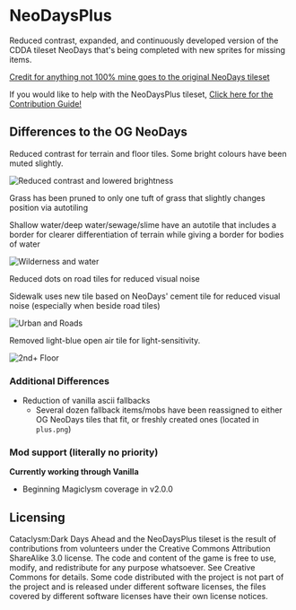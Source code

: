 # NeoDaysPlus
Reduced contrast, expanded, and continuously developed version of the CDDA tileset NeoDays that's being completed with new sprites for missing items.

[Credit for anything not 100% mine goes to the original NeoDays tileset](https://github.com/I-am-Erk/CDDA-Tilesets)

If you would like to help with the NeoDaysPlus tileset, [Click here for the Contribution Guide!](https://github.com/v3rv41n/NeoDaysPlus/blob/main/Contribute.md)

## Differences to the OG NeoDays
Reduced contrast for terrain and floor tiles. Some bright colours have been muted slightly.

![Reduced contrast and lowered brightness](https://i.imgur.com/HjZFE5E.png)

Grass has been pruned to only one tuft of grass that slightly changes position via autotiling

Shallow water/deep water/sewage/slime have an autotile that includes a border for clearer differentiation of terrain while giving a border for bodies of water

![Wilderness and water](https://i.imgur.com/3jeyopn.png)

Reduced dots on road tiles for reduced visual noise

Sidewalk uses new tile based on NeoDays' cement tile for reduced visual noise (especially when beside road tiles)

![Urban and Roads](https://i.imgur.com/wWMy6jq.png)

Removed light-blue open air tile for light-sensitivity.

![2nd+ Floor](https://i.imgur.com/MbYYnNC.png)

### Additional Differences
- Reduction of vanilla ascii fallbacks
  - Several dozen fallback items/mobs have been reassigned to either OG NeoDays tiles that fit, or freshly created ones (located in `plus.png`)

### Mod support (literally no priority)
**Currently working through Vanilla**
- Beginning Magiclysm coverage in v2.0.0

## Licensing
Cataclysm:Dark Days Ahead and the NeoDaysPlus tileset is the result of contributions from volunteers under the Creative Commons Attribution ShareAlike 3.0 license. The code and content of the game is free to use, modify, and redistribute for any purpose whatsoever. See Creative Commons for details. Some code distributed with the project is not part of the project and is released under different software licenses, the files covered by different software licenses have their own license notices.
